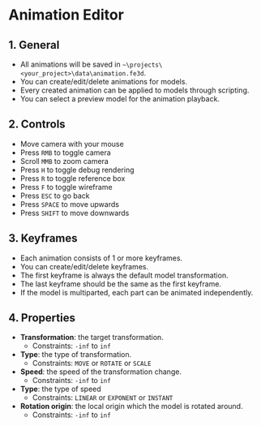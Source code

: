 # Animation Editor

## 1. General

- All animations will be saved in `~\projects\<your_project>\data\animation.fe3d`.
- You can create/edit/delete animations for models.
- Every created animation can be applied to models through scripting.
- You can select a preview model for the animation playback.

## 2. Controls

- Move camera with your mouse
- Press `RMB` to toggle camera
- Scroll `MMB` to zoom camera
- Press `H` to toggle debug rendering
- Press `R` to toggle reference box
- Press `F` to toggle wireframe
- Press `ESC` to go back
- Press `SPACE` to move upwards
- Press `SHIFT` to move downwards

## 3. Keyframes

- Each animation consists of 1 or more keyframes.
- You can create/edit/delete keyframes.
- The first keyframe is always the default model transformation.
- The last keyframe should be the same as the first keyframe.
- If the model is multiparted, each part can be animated independently.

## 4. Properties

- **Transformation**: the target transformation.
  - Constraints: `-inf` to `inf`
- **Type**: the type of transformation.
  - Constraints: `MOVE` or `ROTATE` or `SCALE`
- **Speed**: the speed of the transformation change.
  - Constraints: `-inf` to `inf`
- **Type**: the type of speed
  - Constraints: `LINEAR` or `EXPONENT` or `INSTANT`
- **Rotation origin**: the local origin which the model is rotated around.
  - Constraints: `-inf` to `inf`
